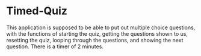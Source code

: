 # Timed-Quiz

This application is supposed to be able to put out multiple choice questions, with the functions of starting the quiz, getting the questions shown to us, resetting the quiz, looping through the questions, and showing the next question.  There is a timer of 2 minutes.


